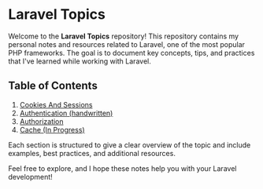 # Laravel Topics

Welcome to the **Laravel Topics** repository! This repository contains my personal notes and resources related to Laravel, one of the most popular PHP frameworks. The goal is to document key concepts, tips, and practices that I've learned while working with Laravel.

## Table of Contents

1. [Cookies And Sessions](Cookies%20And%20Sessions.md)
2. [Authentication (handwritten)]()
1. [Authorization](Laravel%20Authorization,%20Gates%20and%20Polices.md)
2. [Cache (In Progress)]()

Each section is structured to give a clear overview of the topic and include examples, best practices, and additional resources.

Feel free to explore, and I hope these notes help you with your Laravel development!
